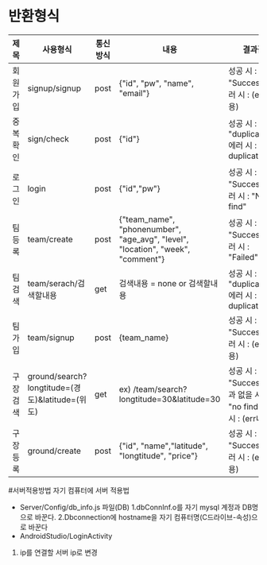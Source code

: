 # 반환형식
|제목|사용형식|통신방식|내용|결과값|
|-----|-----|-----|-----|-----|
|회원가입|signup/signup|post|{"id", "pw", "name", "email"} |성공 시 : "Success",에러 시 : (err내용)|
|중복확인|sign/check |post|{"id"}|성공 시 : "duplication",에러 시 : "no duplication"|
|로그인|login |post|{"id","pw"}|성공 시 : "Success",에러 시 : "No find"|
|팀등록|team/create |post|{"team_name", "phonenumber", "age_avg", "level", "location", "week", "comment"}|성공 시 : "Success",에러 시 : "Failed"|
|팀검색|team/serach/검색할내용 |get|검색내용 = none or 검색할내용|성공 시 : "duplication",에러 시 : "no duplication"|
|팀가입|team/signup |post|{team_name}|성공 시 : "Success",에러 시 : (err내용)|
|구장검색|ground/search?longtitude=(경도)&latitude=(위도) |get|ex) /team/search?longtitude=30&latitude=30|성공 시 : "Success",결과 없을 시 : : "no find",에러 시 : (err내용)|
|구장등록|ground/create |post|{"id", "name","latitude", "longtitude", "price"}|성공 시 : "Success",에러 시 : (err내용)|

#서버적용방법
자기 컴퓨터에 서버 적용법
- Server/Config/db_info.js 파일(DB)
1.dbConnInf.o를 자기 mysql 계정과 DB명으로 바꾼다.
2.Dbconnection에 hostname을 자기 컴퓨터명(C드라이브-속성)으로 바꾼다
- AndroidStudio/LoginActivity
1. ip를 연결할 서버 ip로 변경
